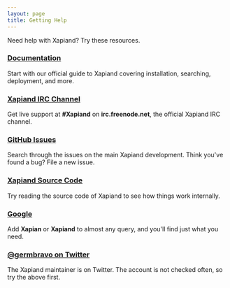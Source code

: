 ```yaml
---
layout: page
title: Getting Help
---
```


Need help with Xapiand? Try these resources.

### [Documentation](/docs/home/)

Start with our official guide to Xapiand covering installation, searching, deployment, and more.


### [Xapiand IRC Channel](irc:irc.freenode.net/Xapiand)

Get live support at **#Xapiand** on **irc.freenode.net**, the official
Xapiand IRC channel.


### [GitHub Issues](https://github.com/Kronuz/Xapiand/issues)

Search through the issues on the main Xapiand development. Think you've
found a bug? File a new issue.


### [Xapiand Source Code](https://github.com/Kronuz/Xapiand/tree/master/src)

Try reading the source code of Xapiand to see how things work internally.


### [Google](https://www.google.com/?q=Xapian)

Add **Xapian** or **Xapiand** to almost any query, and you'll find just what you need.


### [@germbravo on Twitter](https://twitter.com/germbravo)

The Xapiand maintainer is on Twitter. The account is not checked often, so try
the above first.
